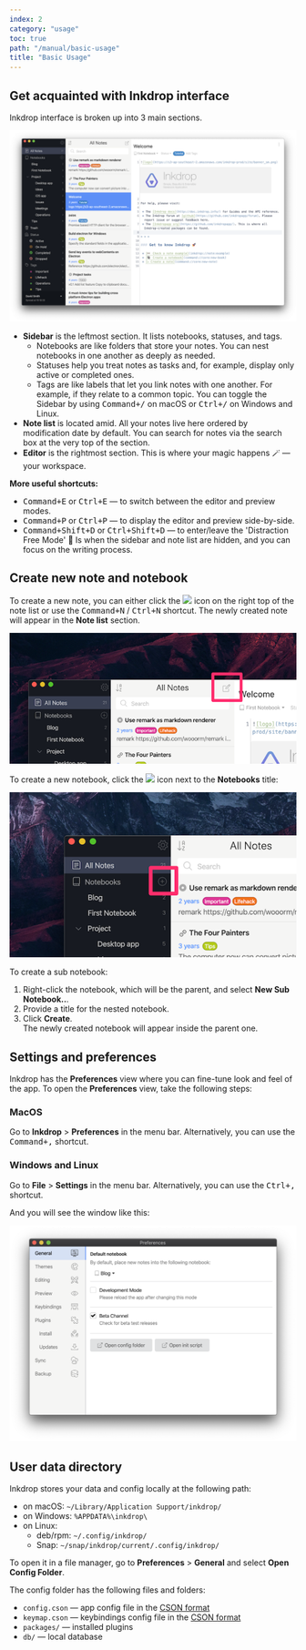 ```yaml
---
index: 2
category: "usage"
toc: true
path: "/manual/basic-usage"
title: "Basic Usage"
---
```


## Get acquainted with Inkdrop interface

Inkdrop interface is broken up into 3 main sections.

![Layout](./basic-usage_screen.png)

- **Sidebar** is the leftmost section. It lists notebooks, statuses, and tags. 
  - Notebooks are like folders that store your notes. You can nest notebooks in one another as deeply as needed.
  - Statuses help you treat notes as tasks and, for example, display only active or completed ones. 
  - Tags are like labels that let you link notes with one another. For example, if they relate to a common topic.
  You can toggle the Sidebar by using <kbd>Command+/</kbd> on macOS or <kbd>Ctrl+/</kbd> on Windows and Linux.
- **Note list** is located amid. All your notes live here ordered by modification date by default. You can search for notes via the search box at the very top of the section.
- **Editor** is the rightmost section. This is where your magic happens 🪄 — your workspace. 

**More useful shortcuts:**

- <kbd>Command+E</kbd> or <kbd>Ctrl+E</kbd> — to switch between the editor and preview modes.
- <kbd>Command+P</kbd> or <kbd>Ctrl+P</kbd> — to display the editor and preview side-by-side.
- <kbd>Command+Shift+D</kbd> or <kbd>Ctrl+Shift+D</kbd> — to enter/leave the 'Distraction Free Mode' 🧘 Is when the sidebar and note list are hidden, and you can focus on the writing process.

## Create new note and notebook

To create a new note, you can either click the <img src="/images/icons/pencil-write.svg" width="20" /> icon on the right top of the note list or use the <kbd>Command+N</kbd> / <kbd>Ctrl+N</kbd> shortcut. The newly created note will appear in the **Note list** section.


![AddNote](./basic-usage_addnote.png)

To create a new notebook, click the <img src="/images/icons/add-circle.svg" width="20" /> icon next to the **Notebooks** title:

![AddBook](./basic-usage_addbook.png)

To create a sub notebook: 

1. Right-click the notebook, which will be the parent, and select **New Sub Notebook..**.
2. Provide a title for the nested notebook.
3. Click **Create**.  
The newly created notebook will appear inside the parent one.  


## Settings and preferences

Inkdrop has the **Preferences** view where you can fine-tune look and feel of the app. To open the **Preferences** view, take the following steps:

### MacOS

Go to **Inkdrop** > **Preferences** in the menu bar. Alternatively, you can use the <kbd>Command+,</kbd> shortcut. 

### Windows and Linux

Go to **File** > **Settings** in the menu bar. Alternatively, you can use the <kbd>Ctrl+,</kbd> shortcut.

And you will see the window like this:

![Preferences](./basic-usage_preferences.png)

## User data directory

Inkdrop stores your data and config locally at the following path:

- on macOS: `~/Library/Application Support/inkdrop/`
- on Windows: `%APPDATA%\inkdrop\`
- on Linux:
  - deb/rpm: `~/.config/inkdrop/`
  - Snap: `~/snap/inkdrop/current/.config/inkdrop/`

To open it in a file manager, go to **Preferences** > **General** and select **Open Config Folder**.

The config folder has the following files and folders:

- `config.cson` — app config file in the [CSON format](https://github.com/bevry/cson#what-is-cson)
- `keymap.cson` — keybindings config file in the [CSON format](https://github.com/bevry/cson#what-is-cson)
- `packages/` — installed plugins
- `db/` — local database
